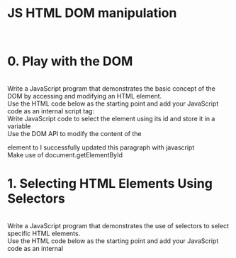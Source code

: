 <h1>JS HTML DOM manipulation</h1>
<br>
<h1>0. Play with the DOM</h1>
<br>
Write a JavaScript program that demonstrates the basic concept of the DOM by accessing and modifying an HTML element.
<br>
Use the HTML code below as the starting point and add your JavaScript code as an internal script tag:
<br>
Write JavaScript code to select the element using its id and store it in a variable<br>
Use the DOM API to modify the content of the <p> element to I successfully updated this paragraph with javascript<br>
Make use of document.getElementById<br>

<h1>1. Selecting HTML Elements Using Selectors</h1>
<br>
Write a JavaScript program that demonstrates the use of selectors to select specific HTML elements.
<br>
Use the HTML code below as the starting point and add your JavaScript code as an internal <script> tag:
<br>
Use the DOM API to modify the format of the <p class="highlight"> element to make the content boldened<br>
Make use of document.querySelectorAll<br>

<h1>2. Modifying Element Content, Attributes, and Styles</h1>
<br>
Write a JavaScript program that demonstrates the use of selectors to select specific HTML elements.<br>

Write JavaScript code to select the <img> element using its id and store it in a variable.
<br>Use the DOM API to modify the following:
<br>the src to https://picsum.photos/200/301,
<br>the alt to New image
<br>the border style to 2px solid red
<br>Make use of document.getElementById
<br>